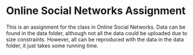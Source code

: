 # Online Social Networks Assignment

This is an assignment for the class in Online Social Networks. Data can be found in the data folder, although not all the data could be uploaded due to size constraints. However, all can be reproduced with the data in the data folder, it just takes some running time.
